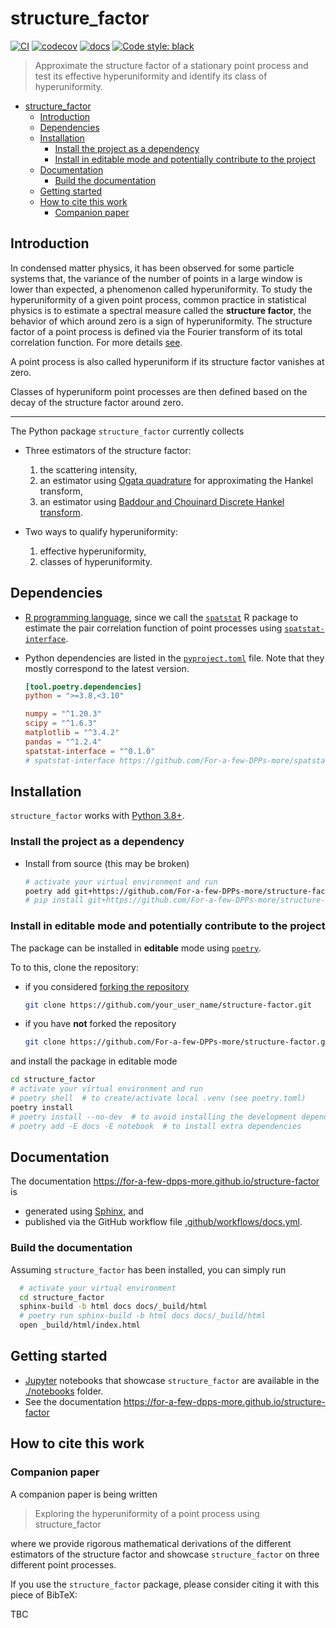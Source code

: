 # structure_factor

[![CI](https://github.com/For-a-few-DPPs-more/structure-factor/actions/workflows/ci.yml/badge.svg)](https://github.com/For-a-few-DPPs-more/structure-factor/actions/workflows/ci.yml)
[![codecov](https://codecov.io/gh/For-a-few-DPPs-more/structure-factor/branch/main/graph/badge.svg?token=FUDADJLO2W)](https://codecov.io/gh/For-a-few-DPPs-more/structure-factor)
[![docs](https://github.com/For-a-few-DPPs-more/structure-factor/actions/workflows/docs.yml/badge.svg)](https://github.com/For-a-few-DPPs-more/structure-factor/actions/workflows/docs.yml)
[![Code style: black](https://img.shields.io/badge/code%20style-black-000000.svg)](https://github.com/psf/black)

> Approximate the structure factor of a stationary point process and test its effective hyperuniformity and identify its class of hyperuniformity.

- [structure_factor](#structure_factor)
  - [Introduction](#introduction)
  - [Dependencies](#dependencies)
  - [Installation](#installation)
    - [Install the project as a dependency](#install-the-project-as-a-dependency)
    - [Install in editable mode and potentially contribute to the project](#install-in-editable-mode-and-potentially-contribute-to-the-project)
  - [Documentation](#documentation)
    - [Build the documentation](#build-the-documentation)
  - [Getting started](#getting-started)
  - [How to cite this work](#how-to-cite-this-work)
    - [Companion paper](#companion-paper)

## Introduction

In condensed matter physics, it has been observed for some particle systems that, the variance of the number of points in a large window is lower than expected, a phenomenon called hyperuniformity.
To study the hyperuniformity of a given point process, common practice in statistical physics is to estimate a spectral measure called the **structure factor**, the behavior of which around zero is a sign of hyperuniformity. The structure factor of a point process is defined via the Fourier transform of its total correlation function. For more details [see](https://scoste.fr/assets/survey_hyperuniformity.pdf).

A point process is also called hyperuniform if its structure factor vanishes at zero.

Classes of hyperuniform point processes are then defined based on the decay of the structure factor around zero.

---

The Python package `structure_factor` currently collects

- Three estimators of the structure factor:
    1. the scattering intensity,
    2. an estimator using [Ogata quadrature](https://www.kurims.kyoto-u.ac.jp/~prims/pdf/41-4/41-4-40.pdf) for approximating the Hankel transform,
    3. an estimator using [Baddour and Chouinard Discrete Hankel transform](https://www.osapublishing.org/josaa/abstract.cfm?uri=josaa-32-4-611).

- Two ways to qualify hyperuniformity:

  1. effective hyperuniformity,
  2. classes of hyperuniformity.

## Dependencies

- [R programming language](https://www.r-project.org/), since we call the [`spatstat`](https://github.com/spatstat/spatstat) R package to estimate the pair correlation function of point processes using [`spatstat-interface`](https://github.com/For-a-few-DPPs-more/spatstat-interface).

- Python dependencies are listed in the [`pyproject.toml`](./pyproject.toml) file. Note that they mostly correspond to the latest version.

  ```toml
  [tool.poetry.dependencies]
  python = ">=3.8,<3.10"

  numpy = "^1.20.3"
  scipy = "^1.6.3"
  matplotlib = "^3.4.2"
  pandas = "^1.2.4"
  spatstat-interface = "^0.1.0"
  # spatstat-interface https://github.com/For-a-few-DPPs-more/spatstat-interface requires rpy2 https://rpy2.github.io/
  ```

## Installation

`structure_factor` works with [Python 3.8+](https://www.python.org/downloads/release/python-380/).

### Install the project as a dependency

<!-- - Install the latest version published on [![PyPi version](https://badgen.net/pypi/v/structure_factor/)](https://pypi.org/project/structure_factor/)

  ```bash
  # activate your virtual environment an run
  poetry add structure_factor
  # pip install structure_factor
  ``` -->

- Install from source (this may be broken)

  ```bash
  # activate your virtual environment and run
  poetry add git+https://github.com/For-a-few-DPPs-more/structure-factor.git
  # pip install git+https://github.com/For-a-few-DPPs-more/structure-factor.git
  ```

### Install in editable mode and potentially contribute to the project

The package can be installed in **editable** mode using [`poetry`](https://python-poetry.org/).

To to this, clone the repository:

- if you considered [forking the repository](https://github.com/For-a-few-DPPs-more/structure-factor/fork)

  ```bash
  git clone https://github.com/your_user_name/structure-factor.git
  ```

- if you have **not** forked the repository

  ```bash
  git clone https://github.com/For-a-few-DPPs-more/structure-factor.git
  ```

and install the package in editable mode

```bash
cd structure_factor
# activate your virtual environment and run
# poetry shell  # to create/activate local .venv (see poetry.toml)
poetry install
# poetry install --no-dev  # to avoid installing the development dependencies
# poetry add -E docs -E notebook  # to install extra dependencies
```

## Documentation

The documentation <https://for-a-few-dpps-more.github.io/structure-factor> is

- generated using [Sphinx](https://www.sphinx-doc.org/en/master/index.html), and
- published via the GitHub workflow file [.github/workflows/docs.yml](.github/workflows/docs.yml).

### Build the documentation

Assuming `structure_factor` has been installed, you can simply run

```bash
  # activate your virtual environment
  cd structure_factor
  sphinx-build -b html docs docs/_build/html
  # poetry run sphinx-build -b html docs docs/_build/html
  open _build/html/index.html
```

## Getting started

- [Jupyter](https://jupyter.org/) notebooks that showcase `structure_factor` are available in the [./notebooks](./notebooks) folder.
- See the documentation <https://for-a-few-dpps-more.github.io/structure-factor>

## How to cite this work

### Companion paper

A companion paper is being written

> Exploring the hyperuniformity of a point process using structure_factor

where we provide rigorous mathematical derivations of the different estimators of the structure factor and showcase `structure_factor` on three different point processes.

If you use the `structure_factor` package, please consider citing it with this piece of BibTeX:

TBC
